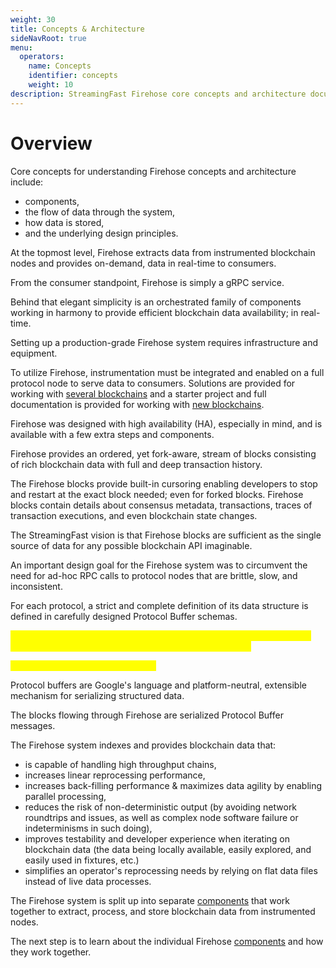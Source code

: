 ```yaml
---
weight: 30
title: Concepts & Architecture
sideNavRoot: true
menu:
  operators:
    name: Concepts
    identifier: concepts
    weight: 10
description: StreamingFast Firehose core concepts and architecture documentation
---
```


# Overview

Core concepts for understanding Firehose concepts and architecture include:&#x20;

* components,&#x20;
* the flow of data through the system,&#x20;
* how data is stored,&#x20;
* and the underlying design principles.

At the topmost level, Firehose extracts data from instrumented blockchain nodes and provides on-demand, data in real-time to consumers.

From the consumer standpoint, Firehose is simply a gRPC service.&#x20;

Behind that elegant simplicity is an orchestrated family of components working in harmony to provide efficient blockchain data availability; in real-time.

Setting up a production-grade Firehose system requires infrastructure and equipment.

To utilize Firehose, instrumentation must be integrated and enabled on a full protocol node to serve data to consumers. Solutions are provided for working with [several blockchains](../integrate/firehose-setup.md) and a starter project and full documentation is provided for working with [new blockchains](../integrate-new-chains/).

Firehose was designed with high availability (HA), especially in mind, and is available with a few extra steps and components.

Firehose provides an ordered, yet fork-aware, stream of blocks consisting of rich blockchain data with full and deep transaction history.&#x20;

The Firehose blocks provide built-in cursoring enabling developers to stop and restart at the exact block needed; even for forked blocks. Firehose blocks contain details about consensus metadata, transactions, traces of transaction executions, and even blockchain state changes.

The StreamingFast vision is that Firehose blocks are sufficient as the single source of data for any possible blockchain API imaginable.&#x20;

An important design goal for the Firehose system was to circumvent the need for ad-hoc RPC calls to protocol nodes that are brittle, slow, and inconsistent.

For each protocol, a strict and complete definition of its data structure is defined in carefully designed Protocol Buffer schemas.&#x20;

<mark style="color:yellow;">\[LINK to Ethereum block models, and Solana block models, etc, etc.. or a pointer to our docs where we discuss those block models.</mark>

_<mark style="color:yellow;">**\[slm:] WHERE ARE THESE LINKS?**</mark>_<mark style="color:yellow;">]</mark>

Protocol buffers are Google's language and platform-neutral, extensible mechanism for serializing structured data.

The blocks flowing through Firehose are serialized Protocol Buffer messages.

The Firehose system indexes and provides blockchain data that:

* is capable of handling high throughput chains,
* increases linear reprocessing performance,
* increases back-filling performance & maximizes data agility by enabling parallel processing,
* reduces the risk of non-deterministic output (by avoiding network roundtrips and issues, as well as complex node software failure or indeterminisms in such doing),
* improves testability and developer experience when iterating on blockchain data (the data being locally available, easily explored, and easily used in fixtures, etc.)
* simplifies an operator's reprocessing needs by relying on flat data files instead of live data processes.

The Firehose system is split up into separate [components](components.md) that work together to extract, process, and store blockchain data from instrumented nodes.

The next step is to learn about the individual Firehose [components](components.md) and how they work together.&#x20;
